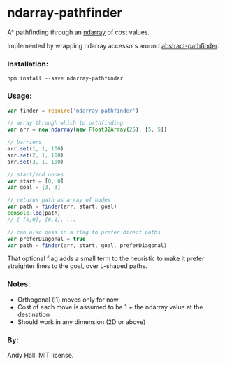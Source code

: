 # ndarray-pathfinder

A* pathfinding through an [ndarray](https://github.com/scijs/ndarray) of cost values.

Implemented by wrapping ndarray accessors around [abstract-pathfinder](https://github.com/andyhall/abstract-pathfinder).

### Installation:

```shell
npm install --save ndarray-pathfinder
```

### Usage:

```js
var finder = require('ndarray-pathfinder')

// array through which to pathfinding
var arr = new ndarray(new Float32Array(25), [5, 5])

// barriers
arr.set(1, 1, 100)
arr.set(2, 1, 100)
arr.set(3, 1, 100)

// start/end nodes
var start = [0, 0]
var goal = [3, 3]

// returns path as array of nodes
var path = finder(arr, start, goal)
console.log(path)
// [ [0,0], [0,1], ...

// can also pass in a flag to prefer direct paths
var preferDiagonal = true
var path = finder(arr, start, goal, preferDiagonal)
```

That optional flag adds a small term to the heuristic to make it
prefer straighter lines to the goal, over L-shaped paths.  

### Notes:

 * Orthogonal (l1) moves only for now
 * Cost of each move is assumed to be 1 + the ndarray value at the destination
 * Should work in any dimension (2D or above)

### By:

Andy Hall. MIT license.

